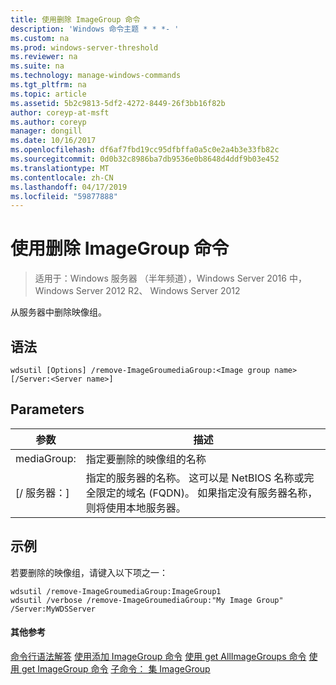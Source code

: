 ```yaml
---
title: 使用删除 ImageGroup 命令
description: 'Windows 命令主题 * * *- '
ms.custom: na
ms.prod: windows-server-threshold
ms.reviewer: na
ms.suite: na
ms.technology: manage-windows-commands
ms.tgt_pltfrm: na
ms.topic: article
ms.assetid: 5b2c9813-5df2-4272-8449-26f3bb16f82b
author: coreyp-at-msft
ms.author: coreyp
manager: dongill
ms.date: 10/16/2017
ms.openlocfilehash: df6af7fbd19cc95dfbffa0a5c0e2a4b3e33fb82c
ms.sourcegitcommit: 0d0b32c8986ba7db9536e0b8648d4ddf9b03e452
ms.translationtype: MT
ms.contentlocale: zh-CN
ms.lasthandoff: 04/17/2019
ms.locfileid: "59877888"
---
```

# <a name="using-the-remove-imagegroup-command"></a>使用删除 ImageGroup 命令

>适用于：Windows 服务器 （半年频道），Windows Server 2016 中，Windows Server 2012 R2、 Windows Server 2012

从服务器中删除映像组。
## <a name="syntax"></a>语法
```
wdsutil [Options] /remove-ImageGroumediaGroup:<Image group name> [/Server:<Server name>]
```
## <a name="parameters"></a>Parameters
|参数|描述|
|-------|--------|
mediaGroup:<Image group name>|指定要删除的映像组的名称|
|[/ 服务器：<Server name>]|指定的服务器的名称。 这可以是 NetBIOS 名称或完全限定的域名 (FQDN)。 如果指定没有服务器名称，则将使用本地服务器。|
## <a name="BKMK_examples"></a>示例
若要删除的映像组，请键入以下项之一：
```
wdsutil /remove-ImageGroumediaGroup:ImageGroup1
wdsutil /verbose /remove-ImageGroumediaGroup:"My Image Group" /Server:MyWDSServer 
```
#### <a name="additional-references"></a>其他参考
[命令行语法解答](command-line-syntax-key.md)
[使用添加 ImageGroup 命令](using-the-add-imagegroup-command.md)
[使用 get AllImageGroups 命令](using-the-get-allimagegroups-command.md)
 [使用 get ImageGroup 命令](using-the-get-imagegroup-command.md)
[子命令： 集 ImageGroup](subcommand-set-imagegroup.md)
